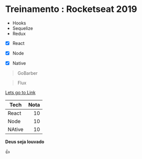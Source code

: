 # Treinamento : Rocketseat 2019

* Hooks
* Sequelize
* Redux


- [x] React
- [x] Node
- [x] Native


> GoBarber

> Flux

[Lets go to Link](https://www.exemplodelink.com.br)



| Tech      | Nota  |
| --------- | -----:|
| React     |   10  |
| Node      |   10  |
| NAtive    |   10  |


**Deus seja louvado**


:+1:
